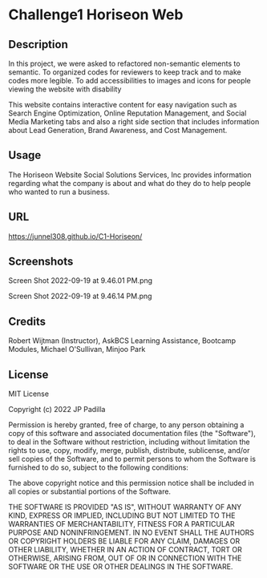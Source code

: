 # Challenge1 Horiseon Web

## Description

In this project, we were asked to refactored non-semantic elements to semantic.
To organized codes for reviewers to keep track and to make codes more legible.
To add accessibilities to images and icons for people viewing the website with disability

This website contains interactive content for easy navigation such as 
Search Engine Optimization, Online Reputation Management, and Social Media Marketing tabs
and also a right side section that includes information about
Lead Generation, Brand Awareness, and Cost Management. 

## Usage

The Horiseon Website Social Solutions Services, Inc provides information regarding 
what the company is about and what do they do to help people who wanted to run a business.

## URL

https://junnel308.github.io/C1-Horiseon/

## Screenshots

Screen Shot 2022-09-19 at 9.46.01 PM.png

Screen Shot 2022-09-19 at 9.46.14 PM.png

## Credits

Robert Wijtman (Instructor), AskBCS Learning Assistance, Bootcamp Modules, Michael O'Sullivan, Minjoo Park

## License

MIT License

Copyright (c) 2022 JP Padilla

Permission is hereby granted, free of charge, to any person obtaining a copy
of this software and associated documentation files (the "Software"), to deal
in the Software without restriction, including without limitation the rights
to use, copy, modify, merge, publish, distribute, sublicense, and/or sell
copies of the Software, and to permit persons to whom the Software is
furnished to do so, subject to the following conditions:

The above copyright notice and this permission notice shall be included in all
copies or substantial portions of the Software.

THE SOFTWARE IS PROVIDED "AS IS", WITHOUT WARRANTY OF ANY KIND, EXPRESS OR
IMPLIED, INCLUDING BUT NOT LIMITED TO THE WARRANTIES OF MERCHANTABILITY,
FITNESS FOR A PARTICULAR PURPOSE AND NONINFRINGEMENT. IN NO EVENT SHALL THE
AUTHORS OR COPYRIGHT HOLDERS BE LIABLE FOR ANY CLAIM, DAMAGES OR OTHER
LIABILITY, WHETHER IN AN ACTION OF CONTRACT, TORT OR OTHERWISE, ARISING FROM,
OUT OF OR IN CONNECTION WITH THE SOFTWARE OR THE USE OR OTHER DEALINGS IN THE
SOFTWARE.